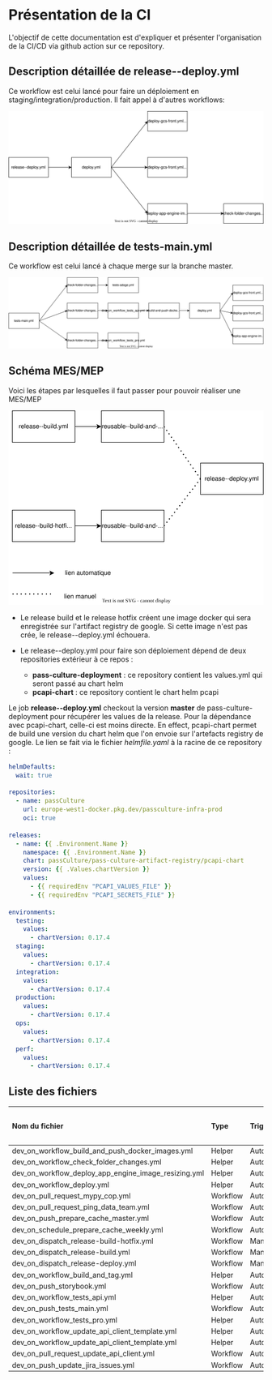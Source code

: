 Présentation de la CI
=====================

L'objectif de cette documentation est d'expliquer et présenter l'organisation de la CI/CD via github action sur ce repository.


Description détaillée de release--deploy.yml
--------------------------------------------

Ce workflow est celui lancé pour faire un déploiement en staging/integration/production. Il fait appel à d'autres workflows:

![schéma release deploy](./img/release-deploy.drawio.svg)

Description détaillée de tests-main.yml
---------------------------------------

Ce workflow est celui lancé à chaque merge sur la branche master.

![schéma test main](./img/test-main.drawio.svg)

Schéma MES/MEP
--------------

Voici les étapes par lesquelles il faut passer pour pouvoir réaliser une MES/MEP


![schéma MES - MEP](./img/MES-MEP.drawio.svg)


* Le release build et le release hotfix créent une image docker qui sera enregistrée sur l'artifact registry de google. Si cette image n'est pas crée, le release--deploy.yml échouera.

* Le release--deploy.yml pour faire son déploiement dépend de deux repositories extérieur à ce repos :
  * **pass-culture-deployment** : ce repository contient les values.yml qui seront passé au chart helm
  * **pcapi-chart** : ce repository contient le chart helm pcapi

Le job **release--deploy.yml** checkout la version **master** de pass-culture-deployment pour récupérer les values de la release. Pour la dépendance avec pcapi-chart, celle-ci est moins directe. En effect, pcapi-chart permet de build une version du chart helm que l'on envoie sur l'artefacts registry de google. Le lien se fait via le fichier *helmfile.yaml* à la racine de ce repository :

```yaml
helmDefaults:
  wait: true

repositories:
  - name: passCulture
    url: europe-west1-docker.pkg.dev/passculture-infra-prod
    oci: true

releases:
  - name: {{ .Environment.Name }}
    namespace: {{ .Environment.Name }}
    chart: passCulture/pass-culture-artifact-registry/pcapi-chart
    version: {{ .Values.chartVersion }}
    values:
      - {{ requiredEnv "PCAPI_VALUES_FILE" }}
      - {{ requiredEnv "PCAPI_SECRETS_FILE" }}

environments:
  testing:
    values:
      - chartVersion: 0.17.4
  staging:
    values:
      - chartVersion: 0.17.4
  integration:
    values:
      - chartVersion: 0.17.4
  production:
    values:
      - chartVersion: 0.17.4
  ops:
    values:
      - chartVersion: 0.17.4
  perf:
    values:
      - chartVersion: 0.17.4
```

Liste des fichiers
------------------

| Nom du fichier                        | Type     | Trigger       | Liens vers les runs                                                                                   |
|:--------------------------------------|:---------|:--------------|:------------------------------------------------------------------------------------------------------|
| dev_on_workflow_build_and_push_docker_images.yml      | Helper   | Automatically |                                                                                                       |
| dev_on_workflow_check_folder_changes.yml              | Helper   | Automatically |                                                                                                       |
| dev_on_workflow_deploy_app_engine_image_resizing.yml | Helper   | Automatically |                                                                                                       |
| dev_on_workflow_deploy.yml                            | Helper   | Automatically |                                                                                                       |
| dev_on_pull_request_mypy_cop.yml                          | Workflow | Automatically | [runs](https://github.com/pass-culture/pass-culture-main/actions/workflows/dev_on_pull_request_mypy_cop.yml)              |
| dev_on_pull_request_ping_data_team.yml                    | Workflow | Automatically | [runs](https://github.com/pass-culture/pass-culture-main/actions/workflows/dev_on_pull_request_ping_data_team.yml)        |
| dev_on_push_prepare_cache_master.yml              | Workflow | Automatically | [runs](https://github.com/pass-culture/pass-culture-main/actions/workflows/dev_on_push_prepare_cache_master.yml)  |
| dev_on_schedule_prepare_cache_weekly.yml              | Workflow | Automatically | [runs](https://github.com/pass-culture/pass-culture-main/actions/workflows/dev_on_schedule_prepare_cache_weekly.yml)  |
| dev_on_dispatch_release-build-hotfix.yml             | Workflow | Manually      | [runs](https://github.com/pass-culture/pass-culture-main/actions/workflows/dev_on_dispatch_release-build-hotfix.yml) |
| dev_on_dispatch_release-build.yml                    | Workflow | Manually      | [runs](https://github.com/pass-culture/pass-culture-main/actions/workflows/dev_on_dispatch_release-build.yml)        |
| dev_on_dispatch_release-deploy.yml                   | Workflow | Manually      | [runs](https://github.com/pass-culture/pass-culture-main/actions/workflows/dev_on_dispatch_release-deploy.yml)       |
| dev_on_workflow_build_and_tag.yml           | Helper   | Automatically |                                                                                                       |
| dev_on_push_storybook.yml                         | Workflow | Automatically | [runs](https://github.com/pass-culture/pass-culture-main/actions/workflows/dev_on_push_storybook.yml)             |
| dev_on_workflow_tests_api.yml                         | Helper   | Automatically |                                                                                                       |
| dev_on_push_tests_main.yml                        | Workflow | Automatically | [runs](https://github.com/pass-culture/pass-culture-main/actions/workflows/dev_on_push_tests_main.yml)            |
| dev_on_workflow_tests_pro.yml                         | Helper   | Automatically |                                                                                                       |
| dev_on_workflow_update_api_client_template.yml        | Helper   | Automatically |                                                                                                       |
| dev_on_workflow_update_api_client_template.yml        | Helper   | Automatically |                                                                                                       |
| dev_on_pull_request_update_api_client.yml                 | Workflow | Automatically | [runs](https://github.com/pass-culture/pass-culture-main/actions/workflows/dev_on_pull_request_update_api_client.yml)     |
| dev_on_push_update_jira_issues.yml                | Workflow | Automatically | [runs](https://github.com/pass-culture/pass-culture-main/actions/workflows/dev_on_push_update_jira_issues.yml)    |
